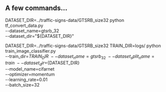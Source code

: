 ## A few commands...

DATASET_DIR=../traffic-signs-data/GTSRB_size32
python tf_convert_data.py \
    --dataset_name=gtsrb_32 \
    --dataset_dir="${DATASET_DIR}"


DATASET_DIR=../traffic-signs-data/GTSRB_size32
TRAIN_DIR=logs/
python train_image_classifier.py \
    --train_dir=${TRAIN_DIR} \
    --dataset_name=gtsrb_32 \
    --dataset_split_name=train \
    --dataset_dir=${DATASET_DIR} \
    --model_name=cifarnet \
    --optimizer=momentum \
    --learning_rate=0.01 \
    --batch_size=32

